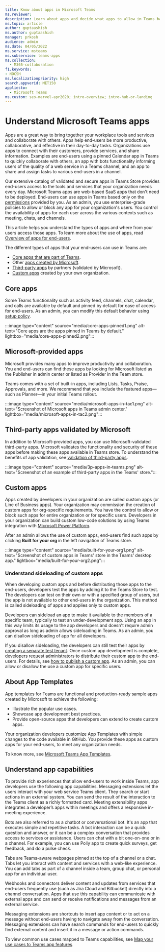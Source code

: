 ```yaml
---
title: Know about apps in Microsoft Teams
ms.reviewer: 
description: Learn about apps and decide what apps to allow in Teams based on your organization's profile and business requirements.
ms.topic: article
author: guptaashish
ms.author: guptaashish
manager: prkosh
audience: admin
ms.date: 04/05/2022
ms.service: msteams
ms.subservice: teams-apps
ms.collection: 
  - M365-collaboration
f1.keywords:
- NOCSH
ms.localizationpriority: high
search.appverid: MET150
appliesto: 
  - Microsoft Teams
ms.custom: seo-marvel-apr2020; intro-overview; intro-hub-or-landing
---
```

# Understand Microsoft Teams apps

Apps are a great way to bring together your workplace tools and services and collaborate with others. Apps help end-users be more productive, collaborative, and effective in their day-to-day tasks. Organizations use apps to connect with their customers, provide services, and share information. Examples are end-users using a pinned Calendar app in Teams to quickly collaborate with others, an app with bots functionality informing users of the quality of a web service in a Teams channel, and an app to share and assign tasks to various end-users in a channel.

Our extensive catalog of validated and secure apps in Teams Store provides end-users access to the tools and services that your organization needs every day. Microsoft Teams apps are web-based SaaS apps that don't need to be deployed. End-users can use apps in Teams based only on the [permissions](https://admin.teams.microsoft.com/policies/app-permission) provided by you. As an admin, you use enterprise-grade policies to allow or block any app for your organization's users. You control the availability of apps for each user across the various contexts such as meeting, chats, and channels.

This article helps you understand the types of apps and where from your users access those apps. To learn more about the use of apps, read [Overview of apps for end-users](https://support.office.com/article/overview-of-apps-in-teams-747492ee-7cdd-4115-a993-8c7e7f98a3d0).

The different types of apps that your end-users can use in Teams are:

* [Core apps that are part of Teams](#core-apps).
* Other [apps created by Microsoft](#microsoft-provided-apps).
* [Third-party apps](#third-party-apps-validated-by-microsoft) by partners (validated by Microsoft).
* [Custom apps](#custom-apps) created by your own organization.

## Core apps

Some Teams functionality such as activity feed, channels, chat, calendar, and calls are available by default and pinned by default for ease of access for end-users. As an admin, you can modify this default behavior using [setup policy](/microsoftteams/teams-app-setup-policies).

:::image type="content" source="media/core-apps-pinned1.png" alt-text="Core apps are the apps pinned in Teams by default." lightbox="media/core-apps-pinned2.png":::

## Microsoft-provided apps

Microsoft provides many apps to improve productivity and collaboration. You and end-users can find these apps by looking for Microsoft listed as the Publisher in admin center or listed as Provider in the Team store.

Teams comes with a set of built-in apps, including Lists, Tasks, Praise, Approvals, and more. We recommend that you include the featured apps—such as Planner—in your initial Teams rollout.

:::image type="content" source="media/microsoft-apps-in-tac1.png" alt-text="Screenshot of Microsoft apps in Teams admin center." lightbox="media/microsoft-apps-in-tac2.png":::

## Third-party apps validated by Microsoft

In addition to Microsoft-provided apps, you can use Microsoft-validated third-party apps. Microsoft validates the functionality and security of these apps before making these apps available in Teams store. To understand the benefits of app validation, see [validation of third-party apps](overview-of-app-validation.md).

:::image type="content" source="media/3p-apps-in-teams.png" alt-text="Screenshot of an example of third-party apps in the Teams' store.":::

## Custom apps

Apps created by developers in your organization are called custom apps (or Line of Business apps). Your organization may commission the creation of custom apps for org-specific requirements. You have the control to allow or block such apps for entire organization or for specific users. Developers in your organization can build custom low-code solutions by using Teams integration with [Microsoft Power Platform](/microsoftteams/platform/samples/teams-low-code-solutions).

After an admin allows the use of custom apps, end-users find such apps by clicking **Built for your org** in the left navigation of Teams store.

:::image type="content" source="media/built-for-your-org1.png" alt-text="Screenshot of custom apps in Teams' store in the Teams' desktop app." lightbox="media/built-for-your-org2.png":::

<!--- TBD - new article on custom app overview and sideloading. --->

### Understand sideloading of custom apps

When developing custom apps and before distributing those apps to the end-users, developers test the apps by adding it to the Teams Store to test. The developers can test on their own or with a specified group of users, but the app is not available to other end-users in the organization. This method is called sideloading of apps and applies only to custom apps.

Developers can sideload an app to make it available to the members of a specific team, typically to test an under-development app. Using an app in this way limits its usage to the app developers and doesn't require admin approval as long as admin allows sideloading in Teams. As an admin, you can disallow sideloading of app for all developers.

If you disallow sideloading, the developers can still test their apps by [creating a separate test tenant](/microsoftteams/platform/concepts/build-and-test/prepare-your-o365-tenant). Once custom app development is complete, developers request administrators to distribute their custom app to the end-users. For details, see [how to publish a custom app](/microsoftteams/upload-custom-apps). As an admin, you can allow or disallow the use a custom app for specific users.

## About App Templates

App templates for Teams are functional and production-ready sample apps created by Microsoft to achieve the following:

* Illustrate the popular use cases.
* Showcase app development best practices.
* Provide open-source apps that developers can extend to create custom apps.

Your organization developers customize App Templates with simple changes to the code available in GitHub. You provide these apps as custom apps for your end-users, to meet any organization needs.

To know more, see [Microsoft Teams App Templates](https://adoption.microsoft.com/microsoft-teams/app-templates/).

## Understand app capabilities

To provide rich experiences that allow end-users to work inside Teams, app developers use the following app capabilities. Messaging extensions let the users interact with your web service Teams client. They search or start actions in an external system. You can send the result of the interaction to the Teams client as a richly formatted card. Meeting extensibility apps integrates a developer’s apps within meetings and offers a responsive in-meeting experience.

Bots are also referred to as a chatbot or conversational bot. It's an app that executes simple and repetitive tasks. A bot interaction can be a quick question and answer, or it can be a complex conversation that provides access to services or assistance. Users can chat with a bit one-on-one or in a channel. For example, you can use Polly app to create quick surveys, get feedback, and do a pulse check.

Tabs are Teams-aware webpages pinned at the top of a channel or a chat. Tabs let you interact with content and services with a web-like experience. You can add tabs as part of a channel inside a team, group chat, or personal app for an individual user.

Webhooks and connectors deliver content and updates from services that end-users frequently use (such as Jira Cloud and Bitbucket) directly into a channel conversation. Apps that use this capability can communicate with external apps and can send or receive notifications and messages from an external service.

Messaging extensions are shortcuts to insert app content or to act on a message without end-users having to navigate away from the conversation. Messaging extensions can have search commands for end-users to quickly find external content and insert it in a message or action commands.

To view common use cases mapped to Teams capabilities, see [Map your use cases to Teams app features](/microsoftteams/platform/concepts/design/map-use-cases).

<!--- TBD: Admins do many considerations and decisions around app adoption and app governance. These are to be covered in a separate article. Commenting the below content for now as part of this article revamp.

## Apps deployment decisions

Teams provides a great out-of-the-box collaboration experience for your organization, and most organizations find that the default settings work for them. This article helps you decide whether to change any of the default settings, based on your organization's profile and business requirements, then it walks you through each change. We've split the settings into two groups, starting with the core set of [changes you're more likely to make](#core-deployment-decisions). The second group includes the [additional settings](#additional-deployment-decisions) you may want to configure, based on your organization's needs.

## Core deployment decisions

These are the apps settings that most organizations want to change (if the Teams default settings don't work for them).

### App availability settings

Teams provides many apps published by Microsoft and by third parties to engage users, support productivity, and integrate commonly used business services into Teams.
Get apps from the Teams Store. By default, all apps, including custom apps that you've submitted via the [Teams Store approval process](/microsoftteams/platform/publishing/apps-publish#microsoft-teams-app-approval-process), are turned on for all users. For example, users can use the Planner app to build and manage team tasks in Teams.

By default, all Microsoft-provided, third-party, and custom apps are available, and you can turn individual apps on or off. There are org-wide settings that let you turn all third-party and/or custom apps on or off for your entire organization.

| Ask yourself | Action |
|--------------|--------|
|Will you change the default Teams apps settings? | For more information about policies and settings that you can use to manage apps in your organization, see [Admin settings for apps in Microsoft Teams](admin-settings.md).|

### App permissions and other considerations

Apps are consented to by users and managed by the admin or IT pro through policies. However, app permissions and risk profile are defined in the app itself.

| Ask yourself | Action |
|--------------|--------|
|<br>Which apps do I want to allow access to? Which ones do I not want to allow access to?  | <ul><li>See [Microsoft Teams apps permissions and considerations](app-permissions.md) for a list of things you should consider when allowing access to an app, bot, tab, or connector.</li><li>See [Manage your apps in the Microsoft Teams admin center](manage-apps.md) for information about making an app available to users in your organization.</li></ul>|

--->

<!--- TBD: Rewrite this to talk about bots and tabs as a capability of apps. Admins do not govern bots, tabs, etc. Admins only govern apps that contain capabilities such as connectors, bots, etc. This writeup gives an impression that admins manage apps + bots + tabs + connectors, etc.

### Bots for private chats and channels

Bots are automated programs that respond to queries or give updates and notifications about details users find interesting or want to stay informed about. Bots allow users to interact with cloud services such as task management, scheduling, and polling in a Teams chat. Teams supports bots in private chats and channels. Administrators can control whether the use of bots is allowed in a Microsoft 365 or Office 365 organization.

| Ask yourself | Action |
|--------------|--------|
|Do I want to allow custom bots in my organization?|For more information about adding bots, see [Add bots for private chats and channels in Microsoft Teams](/microsoftteams/platform/bots/what-are-bots). For information about turning custom bots on or off, see [Admin settings for apps in Microsoft Teams](admin-settings.md).|

### Built-in and custom tabs

Owners and team members can add tabs to a channel, private chat, and group chat to help integrate their cloud services. Add tabs to help users access and manage the data they need or use the most. In channels, the Conversations and Files tabs are created by default. In every private chat, the Conversations, Files, Organization, and Activity tabs are created by default. In addition to these built-in tabs, you can design and add custom tabs. To learn about turning Teams apps on or off for your organization, read [Admin settings for apps in Teams](admin-settings.md).

| Ask yourself | Action |
|--------------|--------|
|Do I want to allow custom tabs in my organization?|For more information, see [Use built-in and custom tabs in Teams](/microsoftteams/platform/tabs/what-are-tabs).|

### Custom connectors

Connectors keep your team current by delivering content and updates from services you frequently use directly into a channel. With connectors, your Teams users can receive updates from popular services such as Trello, Wunderlist, GitHub, and Azure DevOps Services in their Teams chats.

| Ask yourself | Action |
|--------------|--------|
|Do I want to allow users to create custom connectors?|For more information, see [Use custom connectors in Teams](office-365-custom-connectors.md).|

--->

<!--- TBD: Activity reports is not part of app overview. Commenting for now. To be reused in a different article later.

### Activity reports

You can use activity reports to see how users in your organization are using Teams. For example, if some don't use Teams yet, they might not know how to get started or understand how they can use Teams to be more productive and collaborative. Your organization can use the activity reports to decide where to prioritize training and communication efforts. To view activity reports, you must be a global admin in Microsoft 365 or Office 365, Teams service admin, or Skype for Business admin.

| Ask yourself | Action |
|--------------|--------|
| Who needs to see the activity reports, and do they have the correct permissions to view them? |<ul><li>If you don't want to assign an admin role to a user, you can [assign the Reports reader role](teams-activity-reports.md#reports-reader-role).</li><li>See [Roles and permissions](/azure/active-directory/users-groups-roles/directory-assign-admin-roles) and [View and assign roles](/azure/active-directory/users-groups-roles/directory-manage-roles-portal) for information about assigning admin roles in Azure Active Directory.</li></ul> |

--->

